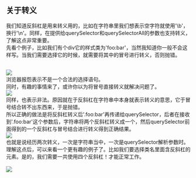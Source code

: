 ## 关于转义
我们知道反斜杠是用来转义用的，比如在字符串里我们想表示空字符就使用'\b'，换行'\n'。同样，在提供给querySelector和querySelectorAll的参数也支持转义，了解这点非常重要。<br />先看个例子，比如我们有个div它的样式类为'foo:bar'，当然我知道你一般不会这样写。当我们需要选择它的时候，就需要将其中的冒号进行转义，否则抛错。<br /><div class="foo:bar"></div><br />![](https://cdn.nlark.com/yuque/0/2022/png/26798000/1663119013270-4a375f9c-4fa4-4b3c-adc4-1d9e3ccc34ec.png#clientId=ua6107080-1350-4&from=paste&id=u298f2978&originHeight=116&originWidth=731&originalType=url&ratio=1&rotation=0&showTitle=false&status=done&style=none&taskId=u7e0dc7fb-5826-473b-9b07-26601822bbe&title=)<br />浏览器报怨表示不是一个合法的选择语句。<br />同时，有趣的事情来了，或许你以为将冒号直接转义就解决问题了。<br />![](https://cdn.nlark.com/yuque/0/2022/png/26798000/1663119013402-a59bff51-429b-4608-adfc-39e09ec91aa5.png#clientId=ua6107080-1350-4&from=paste&id=u55cd7070&originHeight=152&originWidth=723&originalType=url&ratio=1&rotation=0&showTitle=false&status=done&style=none&taskId=u4e4afc2c-dace-4c13-afe1-1a028f9307c&title=)<br />同样，也表示非法。原因就在于反斜杠在字符串中本身就表示转义的意思，它于冒号结合转不出东西来，于是抛错。<br />所以正确的做法是将反斜杠转义后'.foo\:bar'再传递给querySelector，后者在接收到'.foo\:bar'这个参数后，字符串将两个反斜杠转义成一个，然后querySelector前面得到的一个反斜杠与冒号结合进行转义得到正确结果。<br />![](https://cdn.nlark.com/yuque/0/2022/png/26798000/1663119013398-4a472b18-abf4-47ff-9537-df25c1065371.png#clientId=ua6107080-1350-4&from=paste&id=u03e2d54a&originHeight=174&originWidth=743&originalType=url&ratio=1&rotation=0&showTitle=false&status=done&style=none&taskId=ucef387d0-e341-4e05-a275-cecd522cf01&title=)<br />也就是说经历两次转义，一次是字符串当中，一次是querySelector解析参数时。<br />理解这点后，可以来看一个更有趣的例子了。比如我们要选择类名里面含反斜杠的元素。是的，我们需要一共使用四个反斜杠！才能正常工作。<br /><div class="foo\bar"></div><br />![](https://cdn.nlark.com/yuque/0/2022/png/26798000/1663119013234-e250a9ef-f6c8-49c6-a3bb-9a4a64f02499.png#clientId=ua6107080-1350-4&from=paste&id=u035fe020&originHeight=209&originWidth=719&originalType=url&ratio=1&rotation=0&showTitle=false&status=done&style=none&taskId=u6c883b33-c1fd-4466-938e-43283c5ca30&title=)
